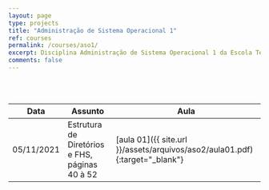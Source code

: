 ```yaml
---
layout: page
type: projects
title: "Administração de Sistema Operacional 1"
ref: courses
permalink: /courses/aso1/
excerpt: Disciplina Administração de Sistema Operacional 1 da Escola Técnica Estadual Governador Eduardo Campos, São bento do Una-PE.
comments: false
---
```

<br/>

<br/>

| Data | Assunto | Aula |
| -- | ------------ | --- |
| 05/11/2021 | Estrutura de Diretórios e FHS, páginas 40 à 52 | [aula 01]({{ site.url }}/assets/arquivos/aso2/aula01.pdf){:target="_blank"} |
